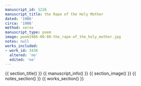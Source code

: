 ```yaml
---
manuscript_id: 1226
manuscript_title: the Rape of the Holy Mother
dated: '1986'
circa: '1986'
method: xerox
manuscript_type: poem
image: poem1986-00-00-the_rape-of_the_holy_mother.jpg
notes: null
works_included:
- work_id: 3436
  altered: 'no'
  edited: 'no'
---
```


{{ section_title() }}
{{ manuscript_info() }}
{{ section_image() }}
{{ notes_section() }}
{{ works_section() }}
